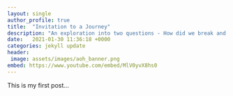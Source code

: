 ```yaml
---
layout: single
author_profile: true
title:  "Invitation to a Journey"
description: "An exploration into two questions - How did we break and how do we heal?"
date:   2021-01-30 11:36:18 +0000
categories: jekyll update
header: 
 image: assets/images/aoh_banner.png
embed: https://www.youtube.com/embed/MlV0yvX8hs0
---
```

This is my first post...

